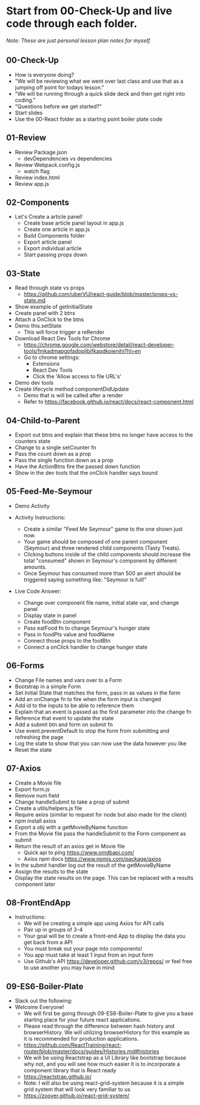# Start from 00-Check-Up and live code through each folder.
###### Note: These are just personal lesson plan notes for myself.

## 00-Check-Up
  * How is everyone doing?
  * "We will be reviewing what we went over last class and use that as a jumping off point for todays lesson."
  * "We will be running through a quick slide deck and then get right into coding."
  * "Questions before we get started?"
  * Start slides
  * Use the 00-React folder as a starting point boiler plate code

## 01-Review

* Review Package.json
  * devDependencies vs dependencies
* Review Webpack.config.js
  * watch flag
* Review index.html
* Review app.js

## 02-Components

* Let's Create a article panel!
  * Create base article panel layout in app.js
  * Create one article in app.js
  * Build Components folder
  * Export article panel
  * Export individual article
  * Start passing props down

## 03-State

  * Read through state vs props
    * https://github.com/uberVU/react-guide/blob/master/props-vs-state.md
  * Show example of getInitialState
  * Create panel with 2 btns
  * Attach a OnClick to the btns
  * Demo this.setState
    * This will force trigger a reRender
  * Download React Dev Tools for Chrome
    * https://chrome.google.com/webstore/detail/react-developer-tools/fmkadmapgofadopljbjfkapdkoienihi?hl=en
    * Go to chrome settings:
      * Extensions
      * React Dev Tools
      * Click the 'Allow access to file URL's'
  * Demo dev tools
  * Create lifecycle method componentDidUpdate
    * Demo that is will be called after a render
    * Refer to https://facebook.github.io/react/docs/react-component.html

## 04-Child-to-Parent

  * Export out btns and explain that these btns no longer have access to the counters state
  * Change to a single setCounter fn
  * Pass the count down as a prop
  * Pass the single function down as a prop
  * Have the ActionBtns fire the passed down function
  * Show in the dev tools that the onClick handler says bound

## 05-Feed-Me-Seymour

  * Demo Activity
  * Activity Instructions:
    * Create a similar "Feed Me Seymour" game to the one shown just now.
    * Your game should be composed of one parent component (Seymour) and three rendered child components (Tasty Treats).
    * Clicking buttons inside of the child components should increase the total "consumed" shown in Seymour's component by different amounts.
    * Once Seymour has consumed more than 500 an alert should be triggered saying something like: "Seymour is full!"

  * Live Code Answer:
    * Change over component file name, initial state var, and change panel
    * Display state in panel
    * Create foodBtn component
    * Pass eatFood fn to change Seymour's hunger state
    * Pass in foodPts value and foodName
    * Connect those props to the footBtn
    * Connect a onClick handler to change hunger state

## 06-Forms

  * Change File names and vars over to a Form
  * Bootstrap in a simple Form
  * Set Initial State that matches the form, pass in as values in the form
  * Add an onChange fn to fire when the form input is changed
  * Add id to the inputs to be able to reference them
  * Explain that an event is passed as the first parameter into the change fn
  * Reference that event to update the state
  * Add a submit btn and form on submit fn
  * Use event.preventDefault to stop the form from submitting and refreshing the page
  * Log the state to show that you can now use the data however you like
  * Reset the state

## 07-Axios

  * Create a Movie file
  * Export form.js
  * Remove num field
  * Change handleSubmit to take a prop of submit
  * Create a utils/helpers.js file
  * Require axios (similar to request for node but also made for the client)
  * npm install axios
  * Export a obj with a getMovieByName function
  * From the Movie file pass the handleSubmit to the Form component as submit
  * Return the result of an axios get in Movie file
    * Quick api to ping https://www.omdbapi.com/
    * Axios npm docs https://www.npmjs.com/package/axios
  * In the submit handler log out the result of the getMovieByName
  * Assign the results to the state
  * Display the state results on the page. This can be replaced with a results component later

## 08-FrontEndApp

  * Instructions:
    * We will be creating a simple app using Axios for API calls
    * Pair up in groups of 3-4
    * Your goal will be to create a front-end App to display the data you get back from a API
    * You must break out your page into components!
    * You app must take at least 1 input from an input form
    * Use Github's API https://developer.github.com/v3/repos/ or feel free to use another you may have in mind

## 09-ES6-Boiler-Plate
  * Slack out the following:
  * Welcome Everyone!
    * We will first be going through 09-ES6-Boiler-Plate to give you a base starting place for your future react applications.
    * Please read through the difference between hash history and browserHistory. We will utilizing browserHistory for this example as it is recommended for production applications.
    * https://github.com/ReactTraining/react-router/blob/master/docs/guides/Histories.md#histories
    * We will be using Reactstrap as a UI Library like bootstrap because why not, and you will see how much easier it is to incorporate a component library that is React ready
    * https://reactstrap.github.io/
    * Note: I will also be using react-grid-system because it is a simple grid system that will look very familiar to us
    * https://zoover.github.io/react-grid-system/
